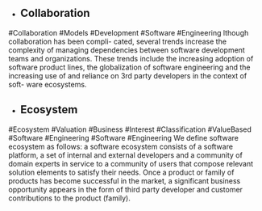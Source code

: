 - ## Collaboration
#Collaboration #Models  #Development #Software #Engineering 
lthough collaboration has been compli- cated, several trends increase the complexity of managing dependencies between software development teams and organizations. These trends include the increasing adoption of software product lines, the globalization of software engineering and the increasing use of and reliance on 3rd party developers in the context of soft- ware ecosystems.

- ## Ecosystem
#Ecosystem #Valuation #Business #Interest #Classification #ValueBased #Software #Engineering #Software #Engineering 
We define software ecosystem as follows: a software ecosystem consists of a software platform, a set of internal and external developers and a community of domain experts in service to a community of users that compose relevant solution elements to satisfy their needs. Once a product or family of products has become successful in the market, a significant business opportunity appears in the form of third party developer and customer contributions to the product (family).

